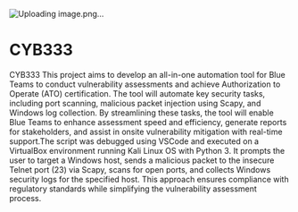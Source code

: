 ![Uploading image.png…]()
# CYB333
CYB333
This project aims to develop an all-in-one automation tool for Blue Teams to conduct vulnerability assessments and achieve Authorization to Operate (ATO) certification. The tool will automate key security tasks, including port scanning, malicious packet injection using Scapy, and Windows log collection. By streamlining these tasks, the tool will enable Blue Teams to enhance assessment speed and efficiency, generate reports for stakeholders, and assist in onsite vulnerability mitigation with real-time support.The script was debugged using VSCode and executed on a VirtualBox environment running Kali Linux OS with Python 3. It prompts the user to target a Windows host, sends a malicious packet to the insecure Telnet port (23) via Scapy, scans for open ports, and collects Windows security logs for the specified host.
This approach ensures compliance with regulatory standards while simplifying the vulnerability assessment process.
